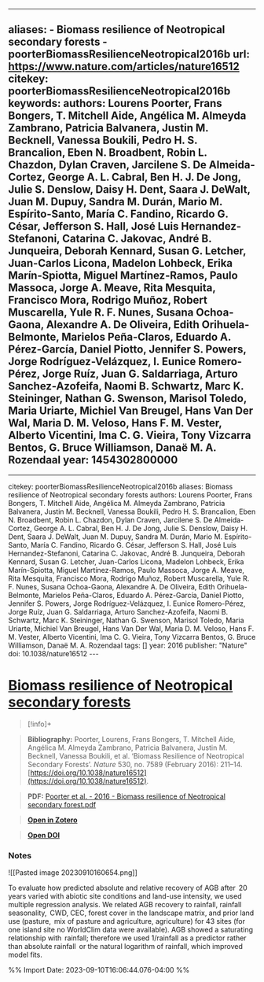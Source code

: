 

---
aliases:
    - Biomass resilience of Neotropical secondary forests
    - poorterBiomassResilienceNeotropical2016b
url: https://www.nature.com/articles/nature16512
citekey: poorterBiomassResilienceNeotropical2016b
keywords: 
authors: Lourens Poorter, Frans Bongers, T. Mitchell Aide, Angélica M. Almeyda Zambrano, Patricia Balvanera, Justin M. Becknell, Vanessa Boukili, Pedro H. S. Brancalion, Eben N. Broadbent, Robin L. Chazdon, Dylan Craven, Jarcilene S. De Almeida-Cortez, George A. L. Cabral, Ben H. J. De Jong, Julie S. Denslow, Daisy H. Dent, Saara J. DeWalt, Juan M. Dupuy, Sandra M. Durán, Mario M. Espírito-Santo, María C. Fandino, Ricardo G. César, Jefferson S. Hall, José Luis Hernandez-Stefanoni, Catarina C. Jakovac, André B. Junqueira, Deborah Kennard, Susan G. Letcher, Juan-Carlos Licona, Madelon Lohbeck, Erika Marín-Spiotta, Miguel Martínez-Ramos, Paulo Massoca, Jorge A. Meave, Rita Mesquita, Francisco Mora, Rodrigo Muñoz, Robert Muscarella, Yule R. F. Nunes, Susana Ochoa-Gaona, Alexandre A. De Oliveira, Edith Orihuela-Belmonte, Marielos Peña-Claros, Eduardo A. Pérez-García, Daniel Piotto, Jennifer S. Powers, Jorge Rodríguez-Velázquez, I. Eunice Romero-Pérez, Jorge Ruíz, Juan G. Saldarriaga, Arturo Sanchez-Azofeifa, Naomi B. Schwartz, Marc K. Steininger, Nathan G. Swenson, Marisol Toledo, Maria Uriarte, Michiel Van Breugel, Hans Van Der Wal, Maria D. M. Veloso, Hans F. M. Vester, Alberto Vicentini, Ima C. G. Vieira, Tony Vizcarra Bentos, G. Bruce Williamson, Danaë M. A. Rozendaal
year: 1454302800000
---
--- 
citekey: poorterBiomassResilienceNeotropical2016b 
aliases: Biomass resilience of Neotropical secondary forests
authors: Lourens Poorter, Frans Bongers, T. Mitchell Aide, Angélica M. Almeyda Zambrano, Patricia Balvanera, Justin M. Becknell, Vanessa Boukili, Pedro H. S. Brancalion, Eben N. Broadbent, Robin L. Chazdon, Dylan Craven, Jarcilene S. De Almeida-Cortez, George A. L. Cabral, Ben H. J. De Jong, Julie S. Denslow, Daisy H. Dent, Saara J. DeWalt, Juan M. Dupuy, Sandra M. Durán, Mario M. Espírito-Santo, María C. Fandino, Ricardo G. César, Jefferson S. Hall, José Luis Hernandez-Stefanoni, Catarina C. Jakovac, André B. Junqueira, Deborah Kennard, Susan G. Letcher, Juan-Carlos Licona, Madelon Lohbeck, Erika Marín-Spiotta, Miguel Martínez-Ramos, Paulo Massoca, Jorge A. Meave, Rita Mesquita, Francisco Mora, Rodrigo Muñoz, Robert Muscarella, Yule R. F. Nunes, Susana Ochoa-Gaona, Alexandre A. De Oliveira, Edith Orihuela-Belmonte, Marielos Peña-Claros, Eduardo A. Pérez-García, Daniel Piotto, Jennifer S. Powers, Jorge Rodríguez-Velázquez, I. Eunice Romero-Pérez, Jorge Ruíz, Juan G. Saldarriaga, Arturo Sanchez-Azofeifa, Naomi B. Schwartz, Marc K. Steininger, Nathan G. Swenson, Marisol Toledo, Maria Uriarte, Michiel Van Breugel, Hans Van Der Wal, Maria D. M. Veloso, Hans F. M. Vester, Alberto Vicentini, Ima C. G. Vieira, Tony Vizcarra Bentos, G. Bruce Williamson, Danaë M. A. Rozendaal 
tags: [] 
year: 2016 
publisher: "Nature" 
doi: 10.1038/nature16512 --- 

# [Biomass resilience of Neotropical secondary forests](zotero://select/library/items/9KJUU79P)

  

> [!info]+

>**Bibliography:** Poorter, Lourens, Frans Bongers, T. Mitchell Aide, Angélica M. Almeyda Zambrano, Patricia Balvanera, Justin M. Becknell, Vanessa Boukili, et al. ‘Biomass Resilience of Neotropical Secondary Forests’. _Nature_ 530, no. 7589 (February 2016): 211–14. [https://doi.org/10.1038/nature16512](https://doi.org/10.1038/nature16512).

>

>**PDF:** [Poorter et al. - 2016 - Biomass resilience of Neotropical secondary forest.pdf](file:///C:\Users\anaca\Zotero\storage\EW82J3ZQ\Poorter%20et%20al.%20-%202016%20-%20Biomass%20resilience%20of%20Neotropical%20secondary%20forest.pdf)

>[**Open in Zotero**](zotero://select/library/items/9KJUU79P)

>[**Open DOI**](https://doi.org/10.1038/nature16512)

  


### Notes
  
![[Pasted image 20230910160654.png]]

To evaluate how predicted absolute and relative recovery of AGB after  20 years varied with abiotic site conditions and land-use intensity, we used multiple regression analysis. We related AGB recovery to rainfall, rainfall seasonality,  CWD, CEC, forest cover in the landscape matrix, and prior land use (pasture,  mix of pasture and agriculture, agriculture) for 43 sites (for one island site no WorldClim data were available). AGB showed a saturating relationship with  rainfall; therefore we used 1/rainfall as a predictor rather than absolute rainfall  or the natural logarithm of rainfall, which improved model fits.

%% Import Date: 2023-09-10T16:06:44.076-04:00 %%
